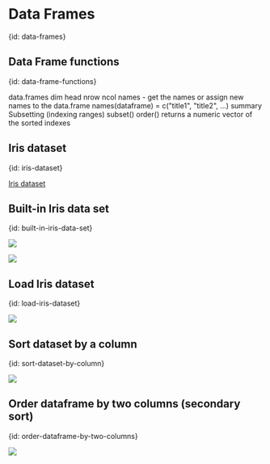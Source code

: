 # Data Frames
{id: data-frames}

## Data Frame functions
{id: data-frame-functions}

data.frames
  dim
  head
  nrow
  ncol
  names  - get the names or assign new names to the data.frame
  names(dataframe)  = c("title1", "title2", ...)
  summary
  Subsetting (indexing ranges)
  subset()
  order() returns a numeric vector of the sorted indexes



## Iris dataset
{id: iris-dataset}

[Iris dataset](https://en.wikipedia.org/wiki/Iris_flower_data_set)

## Built-in Iris data set
{id: built-in-iris-data-set}

![](examples/built_in_iris.R)

![](examples/iris.R)

## Load Iris dataset
{id: load-iris-dataset}

![](examples/load_iris.R)


## Sort dataset by a column
{id: sort-dataset-by-column}

![](examples/sort_dataset_by_a_column.R)

## Order dataframe by two columns (secondary sort)
{id: order-dataframe-by-two-columns}

![](examples/order_dataframe_by_two_conditions.R)


